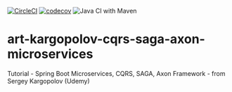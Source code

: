 [![CircleCI](https://circleci.com/gh/artshishkin/art-kargopolov-cqrs-saga-axon-microservices.svg?style=svg)](https://circleci.com/gh/artshishkin/art-kargopolov-cqrs-saga-axon-microservices)
[![codecov](https://codecov.io/gh/artshishkin/art-kargopolov-cqrs-saga-axon-microservices/branch/main/graph/badge.svg?token=U5YRYVEM7N)](https://codecov.io/gh/artshishkin/art-kargopolov-cqrs-saga-axon-microservices)
![Java CI with Maven](https://github.com/artshishkin/art-kargopolov-cqrs-saga-axon-microservices/workflows/Java%20CI%20with%20Maven/badge.svg)

# art-kargopolov-cqrs-saga-axon-microservices
Tutorial - Spring Boot Microservices, CQRS, SAGA, Axon Framework - from Sergey Kargopolov (Udemy)

        
        
              